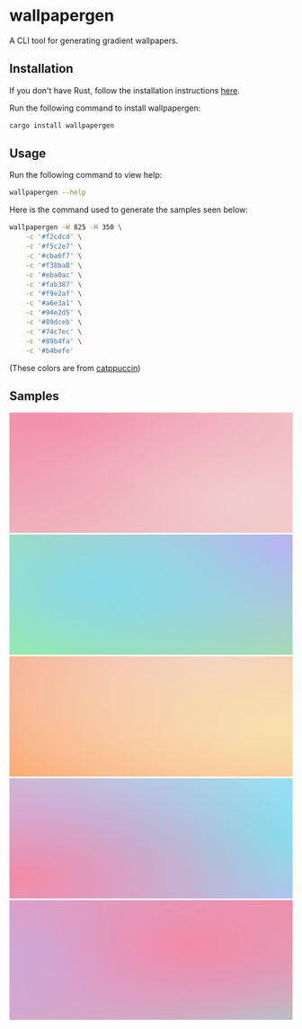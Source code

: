 # wallpapergen

A CLI tool for generating gradient wallpapers.

## Installation

If you don't have Rust, follow the installation instructions [here][rust].

Run the following command to install wallpapergen:

```sh
cargo install wallpapergen
```

## Usage

Run the following command to view help:

```sh
wallpapergen --help
```

Here is the command used to generate the samples seen below:

```sh
wallpapergen -W 825 -H 350 \
    -c '#f2cdcd' \
    -c '#f5c2e7' \
    -c '#cba6f7' \
    -c '#f38ba8' \
    -c '#eba0ac' \
    -c '#fab387' \
    -c '#f9e2af' \
    -c '#a6e3a1' \
    -c '#94e2d5' \
    -c '#89dceb' \
    -c '#74c7ec' \
    -c '#89b4fa' \
    -c '#b4befe'
```

(These colors are from [catppuccin][catppuccin])

## Samples

![Wallpaper sample 1](./examples/1.png)
![Wallpaper sample 2](./examples/2.png)
![Wallpaper sample 3](./examples/3.png)
![Wallpaper sample 4](./examples/4.png)
![Wallpaper sample 5](./examples/5.png)



[rust]: <https://www.rust-lang.org/tools/install>
[catppuccin]: <https://github.com/catppuccin/catppuccin>
